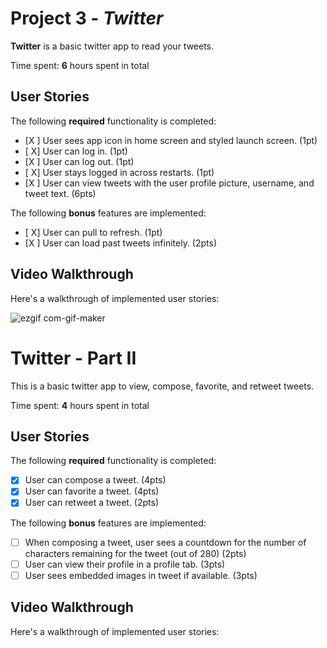 # Project 3 - *Twitter*

**Twitter** is a basic twitter app to read your tweets.

Time spent: **6** hours spent in total

## User Stories

The following **required** functionality is completed:

- [X ] User sees app icon in home screen and styled launch screen. (1pt)
- [ X] User can log in. (1pt)
- [X ] User can log out. (1pt)
- [ X] User stays logged in across restarts. (1pt)
- [X ] User can view tweets with the user profile picture, username, and tweet text. (6pts)

The following **bonus** features are implemented:

- [ X] User can pull to refresh. (1pt)
- [X ] User can load past tweets infinitely. (2pts)

## Video Walkthrough

Here's a walkthrough of implemented user stories:


![ezgif com-gif-maker](https://user-images.githubusercontent.com/72825083/115954979-c74b6480-a4a8-11eb-84fe-3d98b5b83c36.gif)

# Twitter - Part II

This is a basic twitter app to view, compose, favorite, and retweet tweets.

Time spent: **4** hours spent in total

## User Stories

The following **required** functionality is completed:

- [X] User can compose a tweet. (4pts)
- [X] User can favorite a tweet. (4pts)
- [X] User can retweet a tweet. (2pts)

The following **bonus** features are implemented:

- [ ] When composing a tweet, user sees a countdown for the number of characters remaining for the tweet (out of 280) (2pts)
- [ ] User can view their profile in a profile tab. (3pts)
- [ ] User sees embedded images in tweet if available. (3pts)

## Video Walkthrough

Here's a walkthrough of implemented user stories:


